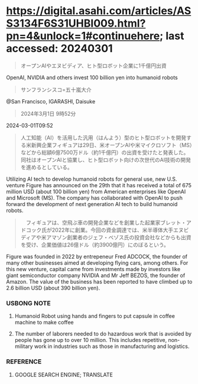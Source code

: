 # https://digital.asahi.com/articles/ASS3134F6S31UHBI009.html?pn=4&unlock=1#continuehere; last accessed: 20240301

> オープンAIやエヌビディア、ヒト型ロボット企業に1千億円出資

OpenAI, NVIDIA and others invest 100 billion yen into humanoid robots

> サンフランシスコ=五十嵐大介

@San Francisco, IGARASHI, Daisuke

> 2024年3月1日 9時52分

2024-03-01T09:52

> 人工知能（AI）を活用した汎用（はんよう）型のヒト型ロボットを開発する米新興企業フィギュアは29日、米オープンAIや米マイクロソフト（MS）などから総額6億7500万ドル（約1千億円）の出資を受けたと発表した。同社はオープンAIと協業し、ヒト型ロボット向けの次世代のAI技術の開発を進めるとしている。

Utilizing AI tech to develop humanoid robots for general use, new U.S. venture Figure has announced on the 29th that it has received a total of 675 million USD (about 100 billion yen) from American enterprises like OpenAI and Microsoft (MS). The company has collaborated with OpenAI to push forward the development of next generation AI tech to build humanoid robots.

>　フィギュアは、空飛ぶ車の開発企業などを創業した起業家ブレット・アドコック氏が2022年に創業。今回の資金調達では、米半導体大手エヌビディアや米アマゾン創業者のジェフ・ベゾス氏の投資会社などからも出資を受け、企業価値は26億ドル（約3900億円）にのぼるという。

Figure was founded in 2022 by entrepeneur Fred ADCOCK, the founder of many other businesses aimed at developing flying cars, among others. For this new venture, capital came from investments made by investors like giant semiconductor company NVIDIA and Mr Jeff BEZOS, the founder of Amazon. The value of the business has been reported to have climbed up to 2.6 billion USD (about 390 billion yen).

### USBONG NOTE

1) Humanoid Robot using hands and fingers to put capsule in coffee machine to make coffee

2) The number of laborers needed to do hazardous work that is avoided by people has gone up to over 10 million. This includes repetitive, non-military work in industries such as those in manufacturing and logistics.

### REFERENCE

1) GOOGLE SEARCH ENGINE; TRANSLATE

